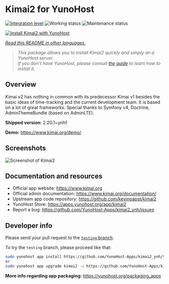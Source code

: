 <!--
N.B.: This README was automatically generated by <https://github.com/YunoHost/apps/tree/master/tools/readme_generator>
It shall NOT be edited by hand.
-->

# Kimai2 for YunoHost

[![Integration level](https://dash.yunohost.org/integration/kimai2.svg)](https://ci-apps.yunohost.org/ci/apps/kimai2/) ![Working status](https://ci-apps.yunohost.org/ci/badges/kimai2.status.svg) ![Maintenance status](https://ci-apps.yunohost.org/ci/badges/kimai2.maintain.svg)

[![Install Kimai2 with YunoHost](https://install-app.yunohost.org/install-with-yunohost.svg)](https://install-app.yunohost.org/?app=kimai2)

*[Read this README in other languages.](./ALL_README.md)*

> *This package allows you to install Kimai2 quickly and simply on a YunoHost server.*  
> *If you don't have YunoHost, please consult [the guide](https://yunohost.org/install) to learn how to install it.*

## Overview

Kimai v2 has nothing in common with its predecessor Kimai v1 besides the basic ideas of time-tracking and the current development team. It is based on a lot of great frameworks. Special thanks to Symfony v4, Doctrine, AdminThemeBundle (based on AdminLTE).



**Shipped version:** 2.20.1~ynh1


**Demo:** <https://www.kimai.org/demo/>

## Screenshots

![Screenshot of Kimai2](./doc/screenshots/screenshot1.png)

## Documentation and resources

- Official app website: <https://www.kimai.org>
- Official admin documentation: <https://www.kimai.org/documentation/>
- Upstream app code repository: <https://github.com/kevinpapst/kimai2>
- YunoHost Store: <https://apps.yunohost.org/app/kimai2>
- Report a bug: <https://github.com/YunoHost-Apps/kimai2_ynh/issues>

## Developer info

Please send your pull request to the [`testing` branch](https://github.com/YunoHost-Apps/kimai2_ynh/tree/testing).

To try the `testing` branch, please proceed like that:

```bash
sudo yunohost app install https://github.com/YunoHost-Apps/kimai2_ynh/tree/testing --debug
or
sudo yunohost app upgrade kimai2 -u https://github.com/YunoHost-Apps/kimai2_ynh/tree/testing --debug
```

**More info regarding app packaging:** <https://yunohost.org/packaging_apps>
